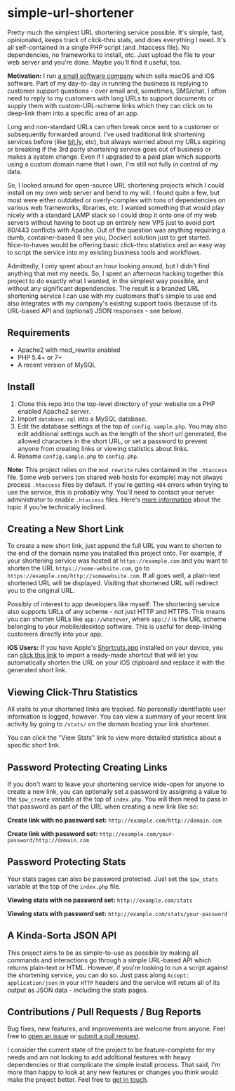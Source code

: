 # simple-url-shortener
Pretty much the simplest URL shortening service possible. It's simple, fast, opinionated, keeps track of click-thru stats, and does everything I need. It's all self-contained in a single PHP script (and .htaccess file). No dependencies, no frameworks to install, etc. Just upload the file to your web server and you're done. Maybe you'll find it useful, too.

**Motivation:** I run [a small software company](https://tyler.gd/67wn3
) which sells macOS and iOS software. Part of my day-to-day in running the business is replying to customer support questions - over email and, sometimes, SMS/chat. I often need to reply to my customers with long URLs to support documents or supply them with custom-URL-scheme links which they can click on to deep-link them into a specific area of an app.

Long and non-standard URLs can often break once sent to a customer or subsequently forwarded around. I've used traditional link shortening services before (like [bit.ly](https://bit.ly), etc), but always worried about my URLs expiring or breaking if the 3rd party shortening service goes out of business or makes a system change. Even if I upgraded to a paid plan which supports using a custom domain name that I own, I'm still not fully in control of my data.

So, I looked around for open-source URL shortening projects which I could install on my own web server and bend to my will. I found quite a few, but most were either outdated or overly-complex with tons of dependencies on various web frameworks, libraries, etc. I wanted something that would play nicely with a standard LAMP stack so I could drop it onto one of my web servers without having to boot up an entirely new VPS just to avoid port 80/443 conflicts with Apache. Out of the question was anything requiring a dumb, container-based (I see you, Docker) solution just to get started. Nice-to-haves would be offering basic click-thru statistics and an easy way to script the service into my existing business tools and workflows.

Admittedly, I only spent about an hour looking around, but I didn't find anything that met my needs. So, I spent an afternoon hacking together this project to do exactly what I wanted, in the simplest way possible, and without any significant dependencies. The result is a branded URL shortening service I can use with my customers that's simple to use and also integrates with my company's existing support tools (because of its URL-based API and (optional) JSON responses - see below).

## Requirements

* Apache2 with mod_rewrite enabled
* PHP 5.4+ or 7+
* A recent version of MySQL

## Install

1. Clone this repo into the top-level directory of your website on a PHP enabled Apache2 server.
2. Import `database.sql` into a MySQL database.
3. Edit the database settings at the top of `config.sample.php`. You may also edit additional settings such as the length of the short url generated, the allowed characters in the short URL, or set a password to prevent anyone from creating links or viewing statistics about links.
4. Rename `config.sample.php` to `config.php`.

**Note:** This project relies on the `mod_rewrite` rules contained in the `.htaccess` file. Some web servers (on shared web hosts for example) may not always process `.htaccess` files by default. If you're getting `404` errors when trying to use the service, this is probably why. You'll need to contact your server administrator to enable `.htaccess` files. Here's [more information](http://ask.xmodulo.com/enable-htaccess-apache.html) about the topic if you're technically inclined.

## Creating a New Short Link

To create a new short link, just append the full URL you want to shorten to the end of the domain name you installed this project onto. For example, if your shortening service was hosted at `https://example.com` and you want to shorten the URL `https://some-website.com`, go to `https://example.com/http://somewebsite.com`. If all goes well, a plain-text shortened URL will be displayed. Visiting that shortened URL will redirect you to the original URL.

Possibly of interest to app developers like myself: The shortening service also supports URLs of any scheme - not just HTTP and HTTPS. This means you can shorten URLs like `app://whatever`, where `app://` is the URL scheme belonging to your mobile/desktop software. This is useful for deep-linking customers directly into your app.

**iOS Users:** If you have Apple's [Shortcuts.app](https://itunes.apple.com/app/shortcuts/id915249334) installed on your device, you can [click this link](https://www.icloud.com/shortcuts/d52505e26935491397d9c14b54beea41) to import a ready-made shortcut that will let you automatically shorten the URL on your iOS clipboard and replace it with the generated short link.

## Viewing Click-Thru Statistics

All visits to your shortened links are tracked. No personally identifiable user information is logged, however. You can view a summary of your recent link activity by going to `/stats/` on the domain hosting your link shortener.

You can click the "View Stats" link to view more detailed statistics about a specific short link.

## Password Protecting Creating Links

If you don't want to leave your shortening service wide-open for anyone to create a new link, you can optionally set a password by assigning a value to the `$pw_create` variable at the top of `index.php`. You will then need to pass in that password as part of the URL when creating a new link like so:

**Create link with no password set:** `http://example.com/http://domain.com`

**Create link with password set:** `http://example.com/your-password/http://domain.com`

## Password Protecting Stats

Your stats pages can also be password protected. Just set the `$pw_stats` variable at the top of the `index.php` file.

**Viewing stats with no password set:** `http://example.com/stats`

**Viewing stats with password set:** `http://example.com/stats/your-password`

## A Kinda-Sorta JSON API

This project aims to be as simple-to-use as possible by making all commands and interactions go through a simple URL-based API which returns plain-text or HTML. However, if you're looking to run a script against the shortening service, you can do so. Just pass along `Accept: application/json` in your `HTTP` headers and the service will return all of its output as JSON data - including the stats pages.

## Contributions / Pull Requests / Bug Reports

Bug fixes, new features, and improvements are welcome from anyone. Feel free to [open an issue](https://github.com/tylerhall/simple-url-shortener/issues) or [submit a pull request](https://github.com/tylerhall/simple-url-shortener/pulls).

I consider the current state of the project to be feature-complete for my needs and am not looking to add additional features with heavy dependencies or that complicate the simple install process. That said, I'm more than happy to look at any new features or changes you think would make the project better. Feel free to [get in touch](https://tyler.gd/3qumd
).
